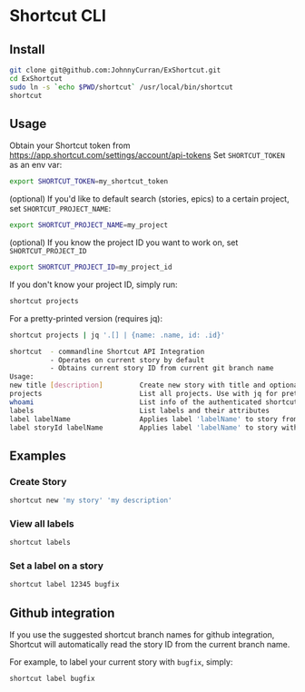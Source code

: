 # Shortcut CLI

## Install
```bash
git clone git@github.com:JohnnyCurran/ExShortcut.git
cd ExShortcut
sudo ln -s `echo $PWD/shortcut` /usr/local/bin/shortcut
shortcut
```

## Usage
Obtain your Shortcut token from https://app.shortcut.com/settings/account/api-tokens
Set `SHORTCUT_TOKEN` as an env var:

```bash
export SHORTCUT_TOKEN=my_shortcut_token
```
(optional) If you'd like to default search (stories, epics) to a certain project, set `SHORTCUT_PROJECT_NAME`:
```bash
export SHORTCUT_PROJECT_NAME=my_project
```
(optional) If you know the project ID you want to work on, set `SHORTCUT_PROJECT_ID`
```bash
export SHORTCUT_PROJECT_ID=my_project_id
```

If you don't know your project ID, simply run:
```bash
shortcut projects
```

For a pretty-printed version (requires jq):

```bash
shortcut projects | jq '.[] | {name: .name, id: .id}'
```

```bash
shortcut  - commandline Shortcut API Integration
          - Operates on current story by default
          - Obtains current story ID from current git branch name
Usage:
new title [description]         Create new story with title and optional description
projects                        List all projects. Use with jq for pretty output, i.e. shorcut projects | jq '.[] | {name: .name, id: .id}'
whoami                          List info of the authenticated shortcut member from SHORTCUT_TOKEN
labels                          List labels and their attributes
label labelName                 Applies label 'labelName' to story from current branch
label storyId labelName         Applies label 'labelName' to story with id 'storyId'
```

## Examples

### Create Story
```bash
shortcut new 'my story' 'my description'
```

### View all labels
```bash
shortcut labels
```

### Set a label on a story
```bash
shortcut label 12345 bugfix
```

## Github integration

If you use the suggested shortcut branch names for github integration, Shortcut will automatically read the story ID from the current branch name.

For example, to label your current story with `bugfix`, simply:

```bash
shortcut label bugfix
```
